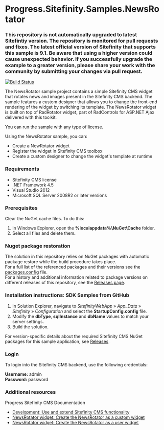 Progress.Sitefinity.Samples.NewsRotator
======================================

### This repository is not automatically upgraded to latest Sitefintiy version. The repository is monitored for pull requests and fixes. The latest official version of Sitefinity that supports this sample is 9.1. Be aware that using a higher version could cause unexpected behavior. If you successfully upgrade the example to a greater version, please share your work with the community by submitting your changes via pull request.

[![Build Status](http://sdk-jenkins-ci.cloudapp.net/buildStatus/icon?job=Telerik.Sitefinity.Samples.NewsRotator.CI)](http://sdk-jenkins-ci.cloudapp.net/job/Telerik.Sitefinity.Samples.NewsRotator.CI/)

The NewsRotator sample project contains a simple Sitefinity CMS widget that rotates news and images present in the Sitefinity CMS backend. The sample features a custom designer that allows you to change the front-end rendering of the widget by switching its template. The NewsRotator widget is built on top of RadRotator widget, part of RadControls for ASP.NET Ajax delivered with this toolkit.

You can run the sample with any type of license. 

Using the NewsRotator sample, you can:

* Create a NewRotator widget
* Register the widget in Sitefinity CMS toolbox
* Create a custom designer to change the widget's template at runtime


### Requirements

* Sitefinity CMS license
* .NET Framework 4.5
* Visual Studio 2012
* Microsoft SQL Server 2008R2 or later versions

### Prerequisites

Clear the NuGet cache files. To do this:

1. In Windows Explorer, open the **%localappdata%\NuGet\Cache** folder.
2. Select all files and delete them.

### Nuget package restoration
The solution in this repository relies on NuGet packages with automatic package restore while the build procedure takes place.   
For a full list of the referenced packages and their versions see the [packages.config](https://github.com/Sitefinity-SDK/Telerik.Sitefinity.Samples.NewsRotator/blob/master/SitefinityWebApp/packages.config) file.    
For a history and additional information related to package versions on different releases of this repository, see the [Releases page](https://github.com/Sitefinity-SDK/Telerik.Sitefinity.Samples.NewsRotator/releases).    


### Installation instructions: SDK Samples from GitHub


1. In Solution Explorer, navigate to _SitefinityWebApp_ » *App_Data* » _Sitefinity_ » _Configuration_ and select the **StartupConfig.config** file. 
2. Modify the **dbType**, **sqlInstance** and **dbName** values to match your server settings.
3. Build the solution.

For version-specific details about the required Sitefinity CMS NuGet packages for this sample application, see [Releases](https://github.com/Sitefinity-SDK/Telerik.Sitefinity.Samples.NewsRotator/releases).


### Login

To login into the Sitefinity CMS backend, use the following credentials: 

**Username:** admin  
**Password:** password

### Additional resources
Progress Sitefinity CMS Documentation
* [Development: Use and extend Sitefinity CMS functionality](http://docs.sitefinity.com/develop-create-and-manage-website-content)
* [NewsRotator widget: Create the NewsRotator as a custom widget](http://docs.sitefinity.com/newsrotator-widget-create-the-newsrotator-as-a-custom-widget)
* [NewsRotator widget: Create the NewsRotator as a user widget](http://docs.sitefinity.com/newsrotator-widget-create-the-newsrotator-as-a-user-widget)

